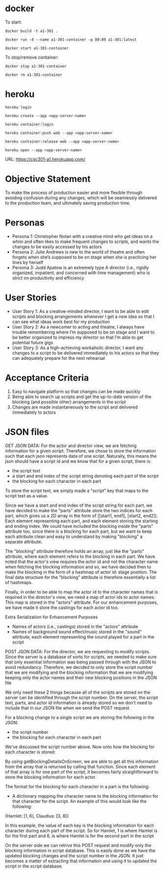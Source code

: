 # docker
To start:

`docker build -t a1-301 .`

`docker run -d --name a1-301-container -p 80:80 a1-301:latest`

`docker start a1-301-container`

To stop/remove container:

`docker stop a1-301-container`

`docker rm a1-301-container`

# heroku
`heroku login`

`heroku create --app <app-server-name>`

`heroku container:login`

`heroku container:push web --app <app-server-name>`

`heroku container:release web --app <app-server-name>`

`heroku open --app <app-server-name>`

URL: https://csc301-a1.herokuapp.com/

# Objective Statement
To make the process of production easier and more flexible through avoiding confusion during any changes, which will be seamlessly delivered to the production team, and ultimately saving production time.

# Personas 
- Persona 1: Christopher Nolan with a creative mind who get ideas on a whim and often likes to make frequent changes to scripts, and wants the changes to be easily accessed by his actors
- Persona 2: Julie Andrews is new to the world of theatre and often forgets when she’s supposed to be on stage when she is practicing her lines by herself
- Persona 3: Judd Apatow is an extremely type A director (i.e., rigidly organized, impatient, and concerned with time management) who is strict on productivity and efficiency

# User Stories
- User Story 1: As a creative-minded director, I want to be able to edit scripts and blocking arrangements whenever I get a new idea so that I can see what ideas work best for my production
- User Story 2: As a newcomer to acting and theatre, I always have trouble remembering where I’m supposed to be on stage and I want to be better organized to impress my director so that I’m able to get potential future gigs
- User Story 3: As a high-achieving workaholic director, I want any changes to a script to be delivered immediately to his actors so that they can adequately prepare for the next rehearsal

# Acceptance Criteria
1. Easy to navigate platform so that changes can be made quickly
2. Being able to search up scripts and get the up-to-date version of the blocking (and possible other) arrangements in the script
3. Changes are made instantaneously to the script and delivered immediately to actors

# JSON files
GET JSON DATA:
For the actor and director view, we are fetching information for a given script.
Therefore, we chose to store the information such that each json represents data of one script.
Naturally, this means the json should have a script id and we know that for a given script, there is:
- the script text 
- a start and end index of the script string denoting each part of the script
- the blocking for each character in each part

To store the script text, we simply made a "script" key that maps to the script text as a value.

Since we have a start and end index of the script string for each part, we have decided to make the "parts" attribute store
the two indices for each part, which gives us a 2D array in the form of [[start1, end1], [start2, end2]].
Each element representing each part, and each element storing the starting and ending index.
We could have included the blocking inside the "parts" attribute too, since there is a blocking for each part, but we want
to keep each attribute clean and easy to understand by making "blocking" a separate attribute.

The "blocking" attribute therefore holds an array, just like the "parts" attribute, where each element refers to the blocking in each part.
We have noted that the actor's view requires the actor id and not the character name when fetching the blocking information and so, we have decided then to make the blocking in the form of a hashmap of actor id: stage position. The final data structure for the "blocking" attribute is therefore essentially a list of hashmaps.

Finally, in order to be able to map the actor id to the character names that is required in the director's view, we need a map of actor ids to actor names. This map is stored in the "actors" attribute. For our enhancement purposes, we have made it store the castings for each actor id too.

Extra Serialization for Enhancement Purposes
- Names of actors (i.e., castings) stored in the "actors" attribute
- Names of background sound effect/music stored in the "sound" attribute, each element representing the sound played for a part in the script

POST JSON DATA:
For the director, we are requesting to modify scripts. Since the server is a database of sorts for scripts, we needed to make sure that only essential information was being passed through with the JSON to avoid redundancy.
Therefore, we decided to only store the script number that we are modifying and the blocking information that we are modifying keeping only the actor names and their new blocking positions in the JSON file

We only need these 2 things because all of the scripts are stored on the server can be identified through the script number. On the server, the script text, parts, and actor id information is already stored so we don't need to include that in our JSON file when we send the POST request. 

For a blocking change to a single script we are storing the following in the JSON:
- the script number 
- the blocking for each character in each part

We've discussed the script number above. Now onto how the blocking for each character is stored:

By using getBlockingDetailsOnScreen, we are able to get all this information from the array that is returned by calling that function. Since each element of that array is for one part of the script, 
it becomes fairly straightforward to store the blocking information for each actor. 

The format for the blocking for each character in a part is the following:
- A dictionary mapping the character name to the blocking information for that character for the script. An example of this would look like the following:

{Hamlet: [1, 6], Claudius: [3, 8]}

In this example, the value of each key is the blocking information for each character during each part of the script. So for Hamlet, 1 is where Hamlet is for the first part and 6, is where Hamlet is for the second part in the script

On the server side we can retrive this POST request and modify only the blocking information in script database. This is easily done as we have the updated blocking changes and the script number in the JSON. 
It just becomes a matter of extracting that information and using it to updated the script in the script database.
